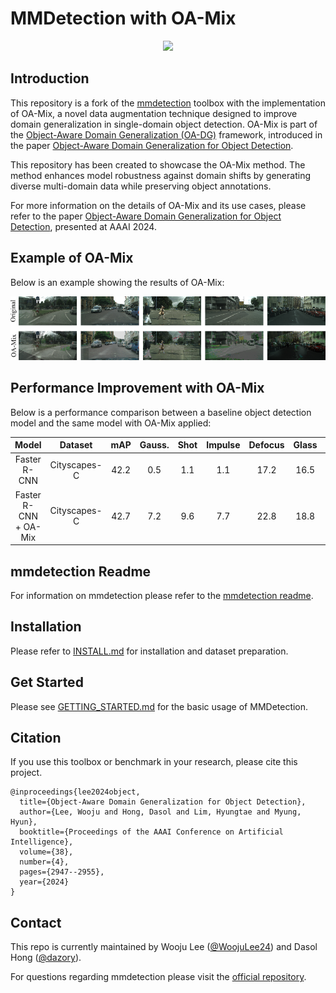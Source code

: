 # MMDetection with OA-Mix

<div align=center>
    <img src="resources/oamix_examples.gif" width="640"/>
</div>

## Introduction

This repository is a fork of the [mmdetection](https://github.com/open-mmlab/mmdetection) toolbox with the implementation of OA-Mix,
a novel data augmentation technique designed to improve domain generalization in single-domain object detection.
OA-Mix is part of the [Object-Aware Domain Generalization (OA-DG)](https://github.com/woojulee24/OA-DG) framework,
introduced in the paper [Object-Aware Domain Generalization for Object Detection](https://ojs.aaai.org/index.php/AAAI/article/view/28076).

This repository has been created to showcase the OA-Mix method.
The method enhances model robustness against domain shifts by generating diverse multi-domain data while preserving object annotations.

For more information on the details of OA-Mix and its use cases,
please refer to the paper [Object-Aware Domain Generalization for Object Detection](https://ojs.aaai.org/index.php/AAAI/article/view/28076), presented at AAAI 2024.

## Example of OA-Mix

Below is an example showing the results of OA-Mix:

<div align=center>
<img src="resources/oamix_examples.png" width="1200"/>
</div>

## Performance Improvement with OA-Mix

Below is a performance comparison between a baseline object detection model and the same model with OA-Mix applied:

|         Model         |   Dataset    | mAP  | Gauss. | Shot | Impulse | Defocus | Glass | Motion | Zoom | Snow | Frost | Fog  | Bright | Contrast | Elastic | Pixel | JPEG | mPC  |
| :-------------------: | :----------: | :--: | :----: | :--: | :-----: | :-----: | :---: | :----: | :--: | :--: | :---: | :--: | :----: | :------: | :-----: | ----- | :--: | :--: |
|     Faster R-CNN      | Cityscapes-C | 42.2 |  0.5   | 1.1  |   1.1   |  17.2   | 16.5  |  18.3  | 2.1  | 2.2  | 12.3  | 29.8 |  32.0  |   24.1   |  40.1   | 18.7  | 15.1 | 15.4 |
| Faster R-CNN + OA-Mix | Cityscapes-C | 42.7 |  7.2   | 9.6  |   7.7   |  22.8   | 18.8  |  21.9  | 5.4  | 5.2  | 23.6  | 37.3 |  38.7  |   31.9   |  40.2   | 22.2  | 20.2 | 20.8 |

## mmdetection Readme

For information on mmdetection please refer to the [mmdetection readme](MMDETECTION_README.md).

## Installation

Please refer to [INSTALL.md](INSTALL.md) for installation and dataset preparation.

## Get Started

Please see [GETTING_STARTED.md](GETTING_STARTED.md) for the basic usage of MMDetection.

## Citation

If you use this toolbox or benchmark in your research, please cite this project.

```
@inproceedings{lee2024object,
  title={Object-Aware Domain Generalization for Object Detection},
  author={Lee, Wooju and Hong, Dasol and Lim, Hyungtae and Myung, Hyun},
  booktitle={Proceedings of the AAAI Conference on Artificial Intelligence},
  volume={38},
  number={4},
  pages={2947--2955},
  year={2024}
}
```

## Contact

This repo is currently maintained by Wooju Lee ([@WoojuLee24](https://github.com/WoojuLee24)) and Dasol Hong ([@dazory](https://github.com/dazory)).

For questions regarding mmdetection please visit the [official repository](https://github.com/open-mmlab/mmdetection).
